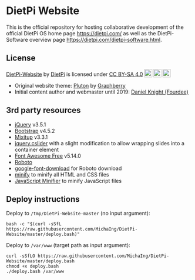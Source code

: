 # DietPi Website
This is the official repository for hosting collaborative development of the official DietPi OS home page https://dietpi.com/ as well as the DietPi-Software overview page https://dietpi.com/dietpi-software.html.

## License
<p xmlns:dct="http://purl.org/dc/terms/" xmlns:cc="http://creativecommons.org/ns#" class="license-text"><a rel="cc:attributionURL" property="dct:title" href="https://dietpi.com/">DietPi-Website</a> by <a rel="cc:attributionURL dct:creator" property="cc:attributionName" href="https://dietpi.com/">DietPi</a> is licensed under <a rel="license" href="https://creativecommons.org/licenses/by-sa/4.0/">CC BY-SA 4.0<img style="height:22px!important;margin-left:3px;vertical-align:text-bottom;" src="https://mirrors.creativecommons.org/presskit/icons/cc.svg"><img style="height:22px!important;margin-left:3px;vertical-align:text-bottom;" src="https://mirrors.creativecommons.org/presskit/icons/by.svg"><img style="height:22px!important;margin-left:3px;vertical-align:text-bottom;" src="https://mirrors.creativecommons.org/presskit/icons/sa.svg"></a></p>

- Original website theme: [Pluton](https://www.graphberry.com/item/pluton-single-page-bootstrap-html-template) by [Graphberry](https://www.graphberry.com/)
- Initial content author and webmaster until 2019: [Daniel Knight (Fourdee)](https://github.com/Fourdee)

## 3rd party resources
- [jQuery](https://github.com/jquery/jquery) v3.5.1
- [Bootstrap](https://github.com/twbs/bootstrap) v4.5.2
- [Mixitup](https://github.com/patrickkunka/mixitup) v3.3.1
- [jquery.cslider](https://github.com/Le-Stagiaire/jquery.cslider) with a slight modification to allow wrapping slides into a container element
- [Font Awesome Free](https://fontawesome.com/) v5.14.0
- [Roboto](https://fonts.google.com/specimen/Roboto)
- [google-font-download](https://github.com/neverpanic/google-font-download) for Roboto download
- [minify](https://github.com/tdewolff/minify) to minify all HTML and CSS files
- [JavaScript Minifier](https://javascript-minifier.com/api) to minify JavaScript files

## Deploy instructions
Deploy to `/tmp/DietPi-Website-master` (no input argument):
```
bash -c "$(curl -sSfL https://raw.githubusercontent.com/MichaIng/DietPi-Website/master/deploy.bash)"
```
Deploy to `/var/www` (target path as input argument):
```
curl -sSfLO https://raw.githubusercontent.com/MichaIng/DietPi-Website/master/deploy.bash
chmod +x deploy.bash
./deploy.bash /var/www
```
